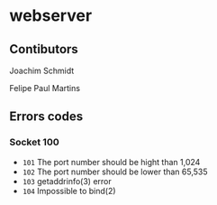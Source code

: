 webserver
===========================

## Contibutors

Joachim Schmidt

Felipe Paul Martins

## Errors codes

### Socket 100

- `101` The port number should be hight than 1,024
- `102` The port number should be lower than 65,535
- `103` getaddrinfo(3) error
- `104` Impossible to bind(2)